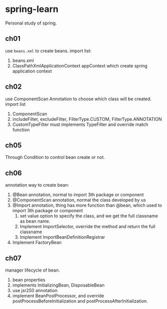 # spring-learn
Personal study of spring.

## ch01
use `beans.xml` to create beans. import list:
1. beans.xml
2. ClassPathXmlApplicationContext appContext which create spring application context

## ch02
use ComponentScan Annotation to choose which class will be created. import list
1. ComponentScan
2. includeFilter, excludeFilter, FilterType.CUSTOM, FilterType.ANNOTATION
3. CustomTypeFilter must implements TypeFilter and override match function

## ch05
Through Condition to control bean create or not.

## ch06
annotation way to create bean:
1. @Bean annotation, normal to import 3th package or component
2. @ComponentScan annotation, normal the class developed by us
3. @Import annotation, thing has more function than @bean, which used to import 3th package or component
   1. set value option to specify the class, and we get the full classname as bean name.
   2. Implement ImportSelector, override the method and return the full classname
   3. Implement ImportBeanDefinitionRegistrar
4. Implement FactoryBean


## ch07
manager lifecycle of bean.
1. bean properties
2. implements InitializingBean, DisposableBean
3. use jsr250 annotation
4. implement BeanPostProcessor, and override postProcessBeforeInitialization and postProcessAfterInitialization.
